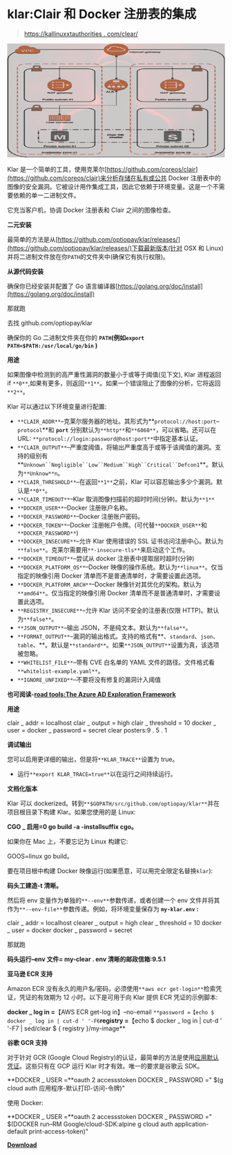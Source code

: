 # klar:Clair 和 Docker 注册表的集成

> [https://kallinuxxtauthorities . com/clear/](https://kalilinuxtutorials.com/klar/)

[![Klar : Integration Of Clair And Docker Registry](img//783b7464e07418c2297defd05fd35164.png "Klar : Integration Of Clair And Docker Registry")](https://1.bp.blogspot.com/-sVRiUO3VbnE/XrP-sOLz5OI/AAAAAAAAGLk/10zxemInR1ITtoakpeMMIIRziAkqFUJ2ACLcBGAsYHQ/s1600/Clair%25281%2529.png)

Klar 是一个简单的工具，使用克莱尔[https://github.com/coreos/clair](https://github.com/coreos/clair)来分析存储在私有或公共 Docker 注册表中的图像的安全漏洞。它被设计用作集成工具，因此它依赖于环境变量。这是一个不需要依赖的单一二进制文件。

它充当客户机，协调 Docker 注册表和 Clair 之间的图像检查。

**二元安装**

最简单的方法是从[https://github.com/optiopay/klar/releases/](https://github.com/optiopay/klar/releases/)下载最新版本(针对 OSX 和 Linux)并将二进制文件放在你`PATH`的文件夹中(确保它有执行权限)。

**从源代码安装**

确保你已经安装并配置了 Go 语言编译器[https://golang.org/doc/install](https://golang.org/doc/install)

那就跑

去找 github.com/optiopay/klar

确保你的 Go 二进制文件夹在你的 **`PATH`(例如`export PATH=$PATH:/usr/local/go/bin` )**

**用途**

如果图像中检测到的高严重性漏洞的数量小于或等于阈值(见下文), Klar 进程返回 if `**0**`,如果有更多，则返回`**1**`。如果一个错误阻止了图像的分析，它将返回`**2**`。

Klar 可以通过以下环境变量进行配置:

*   `**CLAIR_ADDR**`–克莱尔服务器的地址。其形式为**`protocol://host:port`–`protocol`**和 **`port`** 分别默认为`**http**`和`**6060**`，可以省略。还可以在 URL: `**protocol://login:password@host:port**`中指定基本认证。
*   `**CLAIR_OUTPUT**`–严重度阈值，将输出严重度高于或等于该阈值的漏洞。支持的级别有**`Unknown``Negligible``Low``Medium``High``Critical``Defcon1`**。默认为`**Unknow**n`。
*   `**CLAIR_THRESHOLD**`–在返回`**1**`之前，Klar 可以容忍输出多少个漏洞。默认是`**0**`。
*   `**CLAIR_TIMEOUT**`–Klar 取消图像扫描前的超时时间(分钟)。默认为`**1**`
*   `**DOCKER_USER**`–Docker 注册账户名称。
*   `**DOCKER_PASSWORD**`–Docker 注册账户密码。
*   `**DOCKER_TOKEN**`–Docker 注册帐户令牌。(可代替`**DOCKER_USER**`和`**DOCKER_PASSWORD**`)
*   `**DOCKER_INSECURE**`–允许 Klar 使用错误的 SSL 证书访问注册中心。默认为`**false**`。克莱尔需要用`**-insecure-tls**`来启动这个工作。
*   `**DOCKER_TIMEOUT**`–尝试从 docker 注册表中提取层时超时(分钟)
*   `**DOCKER_PLATFORM_OS**`–Docker 映像的操作系统。默认为`**linux**`。仅当指定的映像引用 Docker 清单而不是普通清单时，才需要设置此选项。
*   `**DOCKER_PLATFORM_ARCH**`–Docker 映像针对其优化的架构。默认为`**amd64**`。仅当指定的映像引用 Docker 清单而不是普通清单时，才需要设置此选项。
*   `**REGISTRY_INSECURE**`–允许 Klar 访问不安全的注册表(仅限 HTTP)。默认为`**false**`。
*   `**JSON_OUTPUT**`–输出 JSON，不是纯文本。默认为`**false**`。
*   `**FORMAT_OUTPUT**`–漏洞的输出格式。支持的格式有**、`standard`、`json`、`table`、**。默认是`**standard**`。如果`**JSON_OUTPUT**`设置为真，该选项被忽略。
*   `**WHITELIST_FILE**`–带有 CVE 白名单的 YAML 文件的路径。文件格式看`**whitelist-example.yaml**`。
*   `**IGNORE_UNFIXED**`–不要将没有修复的漏洞计入阈值

**也可阅读-[road tools:The Azure AD Exploration Framework](https://kalilinuxtutorials.com/roadtools/)**

**用途**

clair _ addr = localhost clair _ output = high clair _ threshold = 10 docker _ user = docker _ password = secret clear posters:9 . 5 . 1

**调试输出**

您可以启用更详细的输出，但是将`**KLAR_TRACE**`设置为 true。

*   运行`**export KLAR_TRACE=true**`以在运行之间持续运行。

**文档化版本**

Klar 可以 dockerized。转到`**$GOPATH/src/github.com/optiopay/klar**`并在项目根目录下构建 Klar。如果您使用的是 Linux:

**CGO _ 启用=0 go build -a -installsuffix cgo。**

如果你在 Mac 上，不要忘记为 Linux 构建它:

GOOS=linux go build。

要在项目根中构建 Docker 映像运行(如果愿意，可以用完全限定名替换`klar`):

**码头工建造-t 清晰。**

然后将 env 变量作为单独的`**--env**`参数传递，或者创建一个 env 文件并将其作为`**--env-file**`参数传递。例如，将环境变量保存为 **`my-klar.env` :**

clair _ addr = localhost
clearer _ output = high
clear _ threshold = 10
docker _ user = docker
docker _ password = secret

那就跑

**码头运行–env 文件= my-clear . env 清晰的邮政信箱:9.5.1**

**亚马逊 ECR 支持**

Amazon ECR 没有永久的用户名/密码，必须使用`**aws ecr get-login**`检索凭证，凭证的有效期为 12 小时。以下是可用于向 Klar 提供 ECR 凭证的示例脚本:

**docker _ log in =**【AWS ECR get-log in】–no-email `
**password =【echo $ docker _ log in | cut-d ' '-F6 `**registry =**【echo $ docker _ log in | cut-d ' '-F7 | sed/clear $ { registry }/my-image**

**谷歌 GCR 支持**

对于针对 GCR (Google Cloud Registry)的认证，最简单的方法是使用[应用默认凭证](https://developers.google.com/identity/protocols/application-default-credentials)。这些只有在 GCP 运行 Klar 时才有效。唯一的要求是谷歌云 SDK。

**DOCKER _ USER =**oauth 2 accessstoken
DOCKER _ PASSWORD =" $(g cloud auth 应用程序-默认打印-访问-令牌)"

使用 Docker:

**DOCKER _ USER =**oauth 2 accessstoken
DOCKER _ PASSWORD =" $(DOCKER run–RM Google/cloud-SDK:alpine g cloud auth application-default print-access-token)"

[**Download**](https://github.com/optiopay/klar)